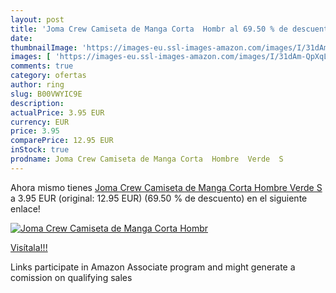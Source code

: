 ```yaml
---
layout: post
title: 'Joma Crew Camiseta de Manga Corta  Hombr al 69.50 % de descuento'
date: 
thumbnailImage: 'https://images-eu.ssl-images-amazon.com/images/I/31dAm-QpXqL._SL200_.jpg'
images: [ 'https://images-eu.ssl-images-amazon.com/images/I/31dAm-QpXqL._SL200_.jpg' ]
comments: true
category: ofertas
author: ring
slug: B00VWYIC9E
description:
actualPrice: 3.95 EUR
currency: EUR
price: 3.95
comparePrice: 12.95 EUR
inStock: true
prodname: Joma Crew Camiseta de Manga Corta  Hombre  Verde  S
---
```


Ahora mismo tienes [Joma Crew Camiseta de Manga Corta  Hombre  Verde  S](https://www.amazon.es/dp/B00VWYIC9E/?tag=tolees-21) a 3.95 EUR (original: 12.95 EUR) (69.50 %  de descuento) en el siguiente enlace!

[![Joma Crew Camiseta de Manga Corta  Hombr](https://images-eu.ssl-images-amazon.com/images/I/31dAm-QpXqL._SL200_.jpg)](https://www.amazon.es/dp/B00VWYIC9E/?tag=tolees-21)

[Visítala!!!](https://www.amazon.es/dp/B00VWYIC9E/?tag=tolees-21)

Links participate in Amazon Associate program and might generate a comission on qualifying sales
